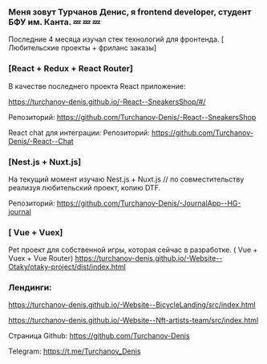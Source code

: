 ###  Меня зовут Турчанов Денис, я frontend developer, студент БФУ им. Канта. :zzz: :zzz: :zzz:

 Последние 4 месяца изучал стек технологий для фронтенда. [ Любительские проекты + фриланс заказы]

### [React + Redux + React Router]

В качестве последнего проекта React приложение:

https://turchanov-denis.github.io/-React--SneakersShop/#/

Репозиторий: https://github.com/Turchanov-Denis/-React--SneakersShop

React chat для интеграции:
Репозиторий: https://github.com/Turchanov-Denis/-React--Chat

### [Nest.js + Nuxt.js]  
На текущий момент изучаю Nest.js + Nuxt.js // по совместительству реализуя любительский проект, копию DTF.

Репозиторий: https://github.com/Turchanov-Denis/-JournalApp--HG-journal

### [ Vue + Vuex]

Pet проект для собственной игры, которая сейчас в разработке. ( Vue + Vuex + Vue Router)
https://turchanov-denis.github.io/-Website--Otaky/otaky-project/dist/index.html

### Лендинги:

https://turchanov-denis.github.io/-Website--BicycleLanding/src/index.html

https://turchanov-denis.github.io/-Website--Nft-artists-team/src/index.html

Страница Github: https://github.com/Turchanov-Denis

Telegram: https://t.me/Turchanov_Denis
